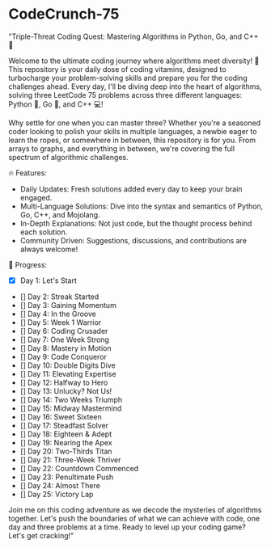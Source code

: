 # CodeCrunch-75

"Triple-Threat Coding Quest: Mastering Algorithms in Python, Go, and C++ 🚀

Welcome to the ultimate coding journey where algorithms meet diversity! 🌈 This repository is your daily dose of coding vitamins, designed to turbocharge your problem-solving skills and prepare you for the coding challenges ahead. Every day, I'll be diving deep into the heart of algorithms, solving three LeetCode 75 problems across three different languages: Python 🐍, Go 🚀, and C++ 💻!

Why settle for one when you can master three? Whether you're a seasoned coder looking to polish your skills in multiple languages, a newbie eager to learn the ropes, or somewhere in between, this repository is for you. From arrays to graphs, and everything in between, we're covering the full spectrum of algorithmic challenges.

🔥 Features:

- Daily Updates: Fresh solutions added every day to keep your brain engaged.
- Multi-Language Solutions: Dive into the syntax and semantics of Python, Go, C++, and Mojolang.
- In-Depth Explanations: Not just code, but the thought process behind each solution.
- Community Driven: Suggestions, discussions, and contributions are always welcome!

🚧 Progress:
- [x] Day 1: Let's Start
- [] Day 2: Streak Started
- [] Day 3: Gaining Momentum
- [] Day 4: In the Groove
- [] Day 5: Week 1 Warrior
- [] Day 6: Coding Crusader
- [] Day 7: One Week Strong
- [] Day 8: Mastery in Motion
- [] Day 9: Code Conqueror
- [] Day 10: Double Digits Dive
- [] Day 11: Elevating Expertise
- [] Day 12: Halfway to Hero
- [] Day 13: Unlucky? Not Us!
- [] Day 14: Two Weeks Triumph
- [] Day 15: Midway Mastermind
- [] Day 16: Sweet Sixteen
- [] Day 17: Steadfast Solver
- [] Day 18: Eighteen & Adept
- [] Day 19: Nearing the Apex
- [] Day 20: Two-Thirds Titan
- [] Day 21: Three-Week Thriver
- [] Day 22: Countdown Commenced
- [] Day 23: Penultimate Push
- [] Day 24: Almost There
- [] Day 25: Victory Lap

Join me on this coding adventure as we decode the mysteries of algorithms together. Let's push the boundaries of what we can achieve with code, one day and three problems at a time. Ready to level up your coding game? Let's get cracking!"
